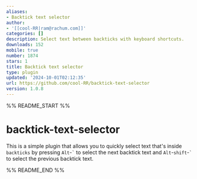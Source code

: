 ```yaml
---
aliases:
- Backtick text selector
author:
- '[[cool-RR|ram@rachum.com]]'
categories: []
description: Select text between backticks with keyboard shortcuts.
downloads: 152
mobile: true
number: 1874
stars: 1
title: Backtick text selector
type: plugin
updated: '2024-10-01T02:12:35'
url: https://github.com/cool-RR/backtick-text-selector
version: 1.0.8
---
```


%% README_START %%

# backtick-text-selector

This is a simple plugin that allows you to quickly select text that's inside `backticks` by pressing `Alt`-`` ` `` to select the next backtick text and `Alt`-`shift`-`` ` `` to select the previous backtick text.


%% README_END %%